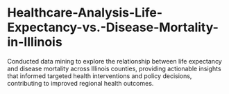# Healthcare-Analysis-Life-Expectancy-vs.-Disease-Mortality-in-Illinois
Conducted data mining to explore the relationship between life expectancy and disease mortality across Illinois counties, providing actionable insights that informed targeted health interventions and policy decisions, contributing to improved regional health outcomes.
